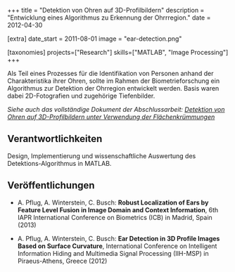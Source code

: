 +++
title = "Detektion von Ohren auf 3D-Profilbildern"
description = "Entwicklung eines Algorithmus zu Erkennung der Ohrrregion."
date = 2012-04-30

[extra]
date_start = 2011-08-01
image = "ear-detection.png"

[taxonomies]
projects=["Research"]
skills=["MATLAB", "Image Processing"]
+++

Als Teil eines Prozesses für die Identifikation von Personen anhand der Charakteristika ihrer Ohren, sollte im Rahmen der Biometrieforschung ein Algorithmus zur Detektion der Ohrregion entwickelt werden. Basis waren dabei 2D-Fotografien und zugehörige Tiefenbilder.

*Siehe auch das vollständige Dokument der Abschlussarbeit: <i class="bi bi-file-earmark-pdf mr-1"></i><a href="/documents/bachelorarbeit.pdf" target="_blank">Detektion von Ohren auf 3D-Profilbildern unter Verwendung der Flächenkrümmungen</a>*

## Verantwortlichkeiten

Design, Implementierung und wissenschaftliche
Auswertung des Detektions-Algorithmus in MATLAB.

## Veröffentlichungen

* A. Pflug, A. Winterstein, C. Busch: **Robust
Localization of Ears by Feature Level Fusion in Image Domain and Context
Information**, 6th IAPR International Conference on Biometrics (ICB) in Madrid,
Spain (2013)

* A. Pflug, A. Winterstein, C. Busch: **Ear
Detection in 3D Profile Images Based on Surface Curvature**, International
Conference on Intelligent Information Hiding and Multimedia Signal Processing
(IIH-MSP) in Piraeus-Athens, Greece (2012)
